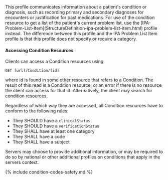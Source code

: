 <div class="bg-success" markdown="1">
This profile communicates information about a patient's condition or diagnosis, such as recording primary and secondary diagnoses for encounters or justification for past medications. For use of the condition resource to get a list of the patient's current problem list, use the [IPA-Problem-List-Item](StructureDefinition-ipa-problem-list-item.html) profile instead. The difference between this profile and the IPA Problem List Item profile is that this profile does not specify or require a category.

#### Accessing Condition Resources 

Clients can access a Condition resources using:

```GET [url]/Condition/[id]```

where id is found in some other resource that refers to a Condition. The result of this read is 
a Condition resource, or an error if there is no resource the client can access for that id. 
Alternatively, the client may search for condition resources.

Regardless of which way they are accessed, all Condition resources have to conform to the following rules:

* They SHOULD have a ```clinicalStatus```
* They SHOULD have a ```verificationStatus```
* They SHALL have at least one category
* They SHALL have a code 
* They SHALL have a subject

Servers may choose to provide additional information, or may be required to do so by national or other additional 
profiles on conditions that apply in the servers context.
</div><!-- new-content --> 

{% include condition-codes-safety.md %}
